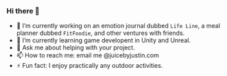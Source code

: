 ### Hi there 👋

- 🔭 I’m currently working on an emotion journal dubbed `Life Line`, a meal planner dubbed `FitFoodie`, and other ventures with friends.
- 🌱 I’m currently learning game developent in Unity and Unreal.
- 💬 Ask me about helping with your project.
- 📫 How to reach me: email me @juicebyjustin.com
- ⚡ Fun fact: I enjoy practically any outdoor activities.

<!--- 👯 I’m looking to collaborate on ...
- 🤔 I’m looking for help with ...-->
